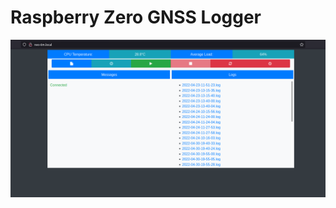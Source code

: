 # Raspberry Zero GNSS Logger

![RTKLIB Control Panel](https://github.com/Nanich87/raspberry-zero-gnss-logger/blob/main/images/rtklib-control-panel.png "RTKLIB Control Panel")
